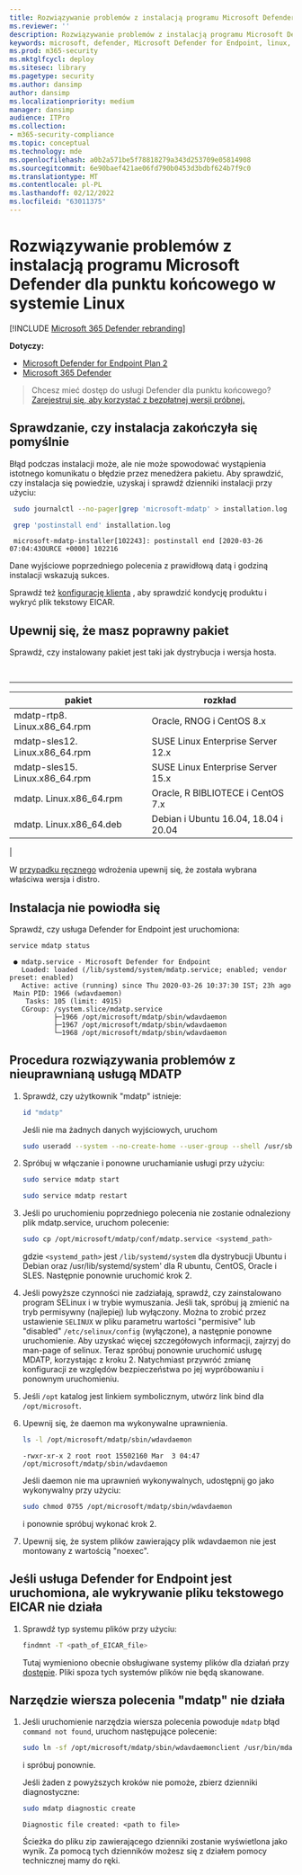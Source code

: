 ```yaml
---
title: Rozwiązywanie problemów z instalacją programu Microsoft Defender dla punktu końcowego w systemie Linux
ms.reviewer: ''
description: Rozwiązywanie problemów z instalacją programu Microsoft Defender dla punktu końcowego w systemie Linux
keywords: microsoft, defender, Microsoft Defender for Endpoint, linux, installation
ms.prod: m365-security
ms.mktglfcycl: deploy
ms.sitesec: library
ms.pagetype: security
ms.author: dansimp
author: dansimp
ms.localizationpriority: medium
manager: dansimp
audience: ITPro
ms.collection:
- m365-security-compliance
ms.topic: conceptual
ms.technology: mde
ms.openlocfilehash: a0b2a571be5f78818279a343d253709e05814908
ms.sourcegitcommit: 6e90baef421ae06fd790b0453d3bdbf624b7f9c0
ms.translationtype: MT
ms.contentlocale: pl-PL
ms.lasthandoff: 02/12/2022
ms.locfileid: "63011375"
---
```

# <a name="troubleshoot-installation-issues-for-microsoft-defender-for-endpoint-on-linux"></a>Rozwiązywanie problemów z instalacją programu Microsoft Defender dla punktu końcowego w systemie Linux

[!INCLUDE [Microsoft 365 Defender rebranding](../../includes/microsoft-defender.md)]

**Dotyczy:**
- [Microsoft Defender for Endpoint Plan 2](https://go.microsoft.com/fwlink/p/?linkid=2154037)
- [Microsoft 365 Defender](https://go.microsoft.com/fwlink/?linkid=2118804)

> Chcesz mieć dostęp do usługi Defender dla punktu końcowego? [Zarejestruj się, aby korzystać z bezpłatnej wersji próbnej.](https://signup.microsoft.com/create-account/signup?products=7f379fee-c4f9-4278-b0a1-e4c8c2fcdf7e&ru=https://aka.ms/MDEp2OpenTrial?ocid=docs-wdatp-investigateip-abovefoldlink)

## <a name="verify-that-the-installation-succeeded"></a>Sprawdzanie, czy instalacja zakończyła się pomyślnie

Błąd podczas instalacji może, ale nie może spowodować wystąpienia istotnego komunikatu o błędzie przez menedżera pakietu. Aby sprawdzić, czy instalacja się powiedzie, uzyskaj i sprawdź dzienniki instalacji przy użyciu:

```bash
 sudo journalctl --no-pager|grep 'microsoft-mdatp' > installation.log
```

```bash
 grep 'postinstall end' installation.log
```

```Output
 microsoft-mdatp-installer[102243]: postinstall end [2020-03-26 07:04:43OURCE +0000] 102216
```

Dane wyjściowe poprzedniego polecenia z prawidłową datą i godziną instalacji wskazują sukces.

Sprawdź też [konfigurację klienta](linux-install-manually.md#client-configuration) , aby sprawdzić kondycję produktu i wykryć plik tekstowy EICAR.

## <a name="make-sure-you-have-the-correct-package"></a>Upewnij się, że masz poprawny pakiet

Sprawdź, czy instalowany pakiet jest taki jak dystrybucja i wersja hosta.

<br>

****

|pakiet|rozkład|
|---|---|
|mdatp-rtp8. Linux.x86_64.rpm|Oracle, RNOG i CentOS 8.x|
|mdatp-sles12. Linux.x86_64.rpm|SUSE Linux Enterprise Server 12.x|
|mdatp-sles15. Linux.x86_64.rpm|SUSE Linux Enterprise Server 15.x|
|mdatp. Linux.x86_64.rpm|Oracle, R BIBLIOTECE i CentOS 7.x|
|mdatp. Linux.x86_64.deb|Debian i Ubuntu 16.04, 18.04 i 20.04|
|

W [przypadku ręcznego](linux-install-manually.md) wdrożenia upewnij się, że została wybrana właściwa wersja i distro.

## <a name="installation-failed"></a>Instalacja nie powiodła się

Sprawdź, czy usługa Defender for Endpoint jest uruchomiona:

```bash
service mdatp status
```

```Output
 ● mdatp.service - Microsoft Defender for Endpoint
   Loaded: loaded (/lib/systemd/system/mdatp.service; enabled; vendor preset: enabled)
   Active: active (running) since Thu 2020-03-26 10:37:30 IST; 23h ago
 Main PID: 1966 (wdavdaemon)
    Tasks: 105 (limit: 4915)
   CGroup: /system.slice/mdatp.service
           ├─1966 /opt/microsoft/mdatp/sbin/wdavdaemon
           ├─1967 /opt/microsoft/mdatp/sbin/wdavdaemon
           └─1968 /opt/microsoft/mdatp/sbin/wdavdaemon
 ```

## <a name="steps-to-troubleshoot-if-the-mdatp-service-isnt-running"></a>Procedura rozwiązywania problemów z nieuprawnianą usługą MDATP

1. Sprawdź, czy użytkownik "mdatp" istnieje:

    ```bash
    id "mdatp"
    ```

    Jeśli nie ma żadnych danych wyjściowych, uruchom

    ```bash
    sudo useradd --system --no-create-home --user-group --shell /usr/sbin/nologin mdatp
    ```

2. Spróbuj w włączanie i ponowne uruchamianie usługi przy użyciu:

    ```bash
    sudo service mdatp start
    ```

    ```bash
    sudo service mdatp restart
    ```

3. Jeśli po uruchomieniu poprzedniego polecenia nie zostanie odnaleziony plik mdatp.service, uruchom polecenie:

    ```bash
    sudo cp /opt/microsoft/mdatp/conf/mdatp.service <systemd_path> 
    ```

    gdzie `<systemd_path>` jest `/lib/systemd/system` dla dystrybucji Ubuntu i Debian oraz /usr/lib/systemd/system' dla R ubuntu, CentOS, Oracle i SLES. Następnie ponownie uruchomić krok 2.

4. Jeśli powyższe czynności nie zadziałają, sprawdź, czy zainstalowano program SELinux i w trybie wymuszania. Jeśli tak, spróbuj ją zmienić na tryb permisywny (najlepiej) lub wyłączony. Można to zrobić przez ustawienie `SELINUX` w pliku parametru wartości "permisive" lub "disabled" `/etc/selinux/config` (wyłączone), a następnie ponowne uruchomienie. Aby uzyskać więcej szczegółowych informacji, zajrzyj do man-page of selinux.
Teraz spróbuj ponownie uruchomić usługę MDATP, korzystając z kroku 2. Natychmiast przywróć zmianę konfiguracji ze względów bezpieczeństwa po jej wypróbowaniu i ponownym uruchomieniu.

5. Jeśli `/opt` katalog jest linkiem symbolicznym, utwórz link bind dla `/opt/microsoft`.

6. Upewnij się, że daemon ma wykonywalne uprawnienia.

    ```bash
    ls -l /opt/microsoft/mdatp/sbin/wdavdaemon
    ```

    ```Output
    -rwxr-xr-x 2 root root 15502160 Mar  3 04:47 /opt/microsoft/mdatp/sbin/wdavdaemon
    ```

    Jeśli daemon nie ma uprawnień wykonywalnych, udostępnij go jako wykonywalny przy użyciu:

    ```bash
    sudo chmod 0755 /opt/microsoft/mdatp/sbin/wdavdaemon
    ```

    i ponownie spróbuj wykonać krok 2.

7. Upewnij się, że system plików zawierający plik wdavdaemon nie jest montowany z wartością "noexec".

## <a name="if-the-defender-for-endpoint-service-is-running-but-the-eicar-text-file-detection-doesnt-work"></a>Jeśli usługa Defender for Endpoint jest uruchomiona, ale wykrywanie pliku tekstowego EICAR nie działa

1. Sprawdź typ systemu plików przy użyciu:

    ```bash
    findmnt -T <path_of_EICAR_file>
    ```

    Tutaj wymieniono obecnie obsługiwane systemy plików dla działań przy [dostępie](microsoft-defender-endpoint-linux.md#system-requirements). Pliki spoza tych systemów plików nie będą skanowane.

## <a name="command-line-tool-mdatp-isnt-working"></a>Narzędzie wiersza polecenia "mdatp" nie działa

1. Jeśli uruchomienie narzędzia wiersza polecenia powoduje `mdatp` błąd `command not found`, uruchom następujące polecenie:

    ```bash
    sudo ln -sf /opt/microsoft/mdatp/sbin/wdavdaemonclient /usr/bin/mdatp
    ```

    i spróbuj ponownie.

    Jeśli żaden z powyższych kroków nie pomoże, zbierz dzienniki diagnostyczne:

    ```bash
    sudo mdatp diagnostic create
    ```

    ```Output
    Diagnostic file created: <path to file>
    ```

    Ścieżka do pliku zip zawierającego dzienniki zostanie wyświetlona jako wynik. Za pomocą tych dzienników możesz się z działem pomocy technicznej  mamy do ręki.
